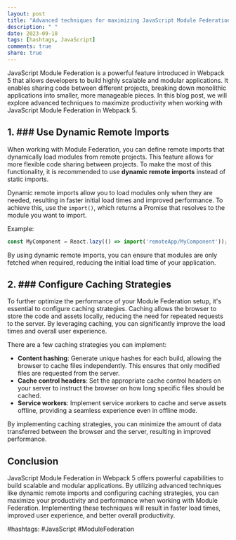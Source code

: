 ```yaml
---
layout: post
title: "Advanced techniques for maximizing JavaScript Module Federation productivity in Webpack 5"
description: " "
date: 2023-09-18
tags: [hashtags, JavaScript]
comments: true
share: true
---
```


JavaScript Module Federation is a powerful feature introduced in Webpack 5 that allows developers to build highly scalable and modular applications. It enables sharing code between different projects, breaking down monolithic applications into smaller, more manageable pieces. In this blog post, we will explore advanced techniques to maximize productivity when working with JavaScript Module Federation in Webpack 5.

## 1. ### Use Dynamic Remote Imports

When working with Module Federation, you can define remote imports that dynamically load modules from remote projects. This feature allows for more flexible code sharing between projects. To make the most of this functionality, it is recommended to use **dynamic remote imports** instead of static imports.

Dynamic remote imports allow you to load modules only when they are needed, resulting in faster initial load times and improved performance. To achieve this, use the `import()`, which returns a Promise that resolves to the module you want to import.

Example:

```javascript
const MyComponent = React.lazy(() => import('remoteApp/MyComponent'));
```

By using dynamic remote imports, you can ensure that modules are only fetched when required, reducing the initial load time of your application.

## 2. ### Configure Caching Strategies

To further optimize the performance of your Module Federation setup, it's essential to configure caching strategies. Caching allows the browser to store the code and assets locally, reducing the need for repeated requests to the server. By leveraging caching, you can significantly improve the load times and overall user experience.

There are a few caching strategies you can implement:

- **Content hashing**: Generate unique hashes for each build, allowing the browser to cache files independently. This ensures that only modified files are requested from the server.
- **Cache control headers**: Set the appropriate cache control headers on your server to instruct the browser on how long specific files should be cached.
- **Service workers**: Implement service workers to cache and serve assets offline, providing a seamless experience even in offline mode.

By implementing caching strategies, you can minimize the amount of data transferred between the browser and the server, resulting in improved performance.

## Conclusion

JavaScript Module Federation in Webpack 5 offers powerful capabilities to build scalable and modular applications. By utilizing advanced techniques like dynamic remote imports and configuring caching strategies, you can maximize your productivity and performance when working with Module Federation. Implementing these techniques will result in faster load times, improved user experience, and better overall productivity.

#hashtags: #JavaScript #ModuleFederation